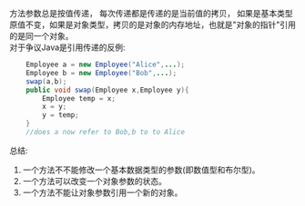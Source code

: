 方法参数总是按值传递，
每次传递都是传递的是当前值的拷贝，
如果是基本类型原值不变，如果是对象类型，拷贝的是对象的内存地址，也就是"对象的指针"引用的是同一个对象。  
对于争议Java是引用传递的反例:
```java
    Employee a = new Employee("Alice",...);
    Employee b = new Employee("Bob",...);
    swap(a,b);
    public void swap(Employee x,Employee y){
        Employee temp = x;
        x = y;
        y = temp;
    }
    //does a now refer to Bob,b to to Alice
```

总结:
1. 一个方法不不能修改一个基本数据类型的参数(即数值型和布尔型)。
2. 一个方法可以改变一个对象参数的状态。
3. 一个方法不能让对象参数引用一个新的对象。

